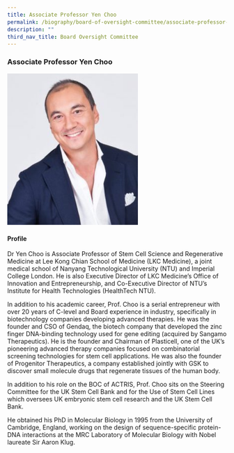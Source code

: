 ```yaml
---
title: Associate Professor Yen Choo
permalink: /biography/board-of-oversight-committee/associate-professor-yen-choo/
description: ""
third_nav_title: Board Oversight Committee
---
```

### Associate Professor Yen Choo

<img src="/images/Biography/Board%20of%20Oversight%20Committee/associate%20professor%20yen%20choo%20associate%20professor%20yen%20choo.jpg" style="width:300px">

<h4> Profile </h4>

Dr Yen Choo is&nbsp;​Associate Professor of Stem Cell Science and Regenerative Medicine at Lee Kong Chian School of Medicine (LKC Medicine), a joint medical school of Nanyang Technological University (NTU) and Imperial College London. He is also Executive Director of LKC Medicine’s Office of Innovation and Entrepreneurship, and Co-Executive Director of NTU’s Institute for Health Technologies (HealthTech NTU).

In addition to his academic career, Prof. Choo is a serial entrepreneur with over 20 years of C-level and Board experience in industry, specifically in biotechnology companies developing advanced therapies. He was the founder and CSO of Gendaq, the biotech company that developed the zinc finger DNA-binding technology used for gene editing (acquired by Sangamo Therapeutics). He is the founder and Chairman of Plasticell, one of the UK’s pioneering advanced therapy companies focused on combinatorial screening technologies for stem cell applications. He was also the founder of Progenitor Therapeutics, a company established jointly with GSK to discover small molecule drugs that regenerate tissues of the human body.

In addition to his role on the BOC of ACTRIS, Prof. Choo sits on the Steering Committee for the UK Stem Cell Bank and for the Use of Stem Cell Lines which oversees UK embryonic stem cell research and the UK Stem Cell Bank.

He obtained his PhD in Molecular Biology in 1995 from the University of Cambridge, England,&nbsp;working on the design of sequence-specific protein-DNA interactions at the MRC Laboratory of Molecular Biology with Nobel laureate Sir Aaron Klug.
